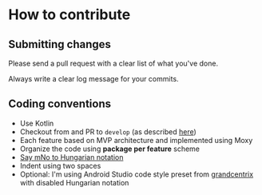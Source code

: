 # How to contribute

## Submitting changes

Please send a pull request with a clear list of what you've done.

Always write a clear log message for your commits.

## Coding conventions
 * Use Kotlin
 * Checkout from and PR to `develop` (as described [here](http://nvie.com/posts/a-successful-git-branching-model/))
 * Each feature based on MVP architecture and implemented using Moxy
 * Organize the code using **package per feature** scheme
 * [Say mNo to Hungarian notation](http://jakewharton.com/just-say-no-to-hungarian-notation/)
 * Indent using two spaces
  * Optional: I'm using Android Studio code style preset from [grandcentrix](https://github.com/grandcentrix/AndroidCodeStyle) with
  disabled Hungarian notation